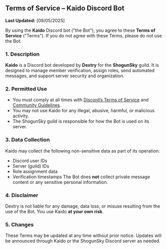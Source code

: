 
## **Terms of Service – Kaido Discord Bot**

**Last Updated:** \[09/05/2025]

By using the **Kaido** Discord bot ("the Bot"), you agree to these **Terms of Service** ("Terms"). If you do not agree with these Terms, please do not use the Bot.

### 1. Description

**Kaido** is a Discord bot developed by **Dextry** for the **ShogunSky** guild. It is designed to manage member verification, assign roles, send automated messages, and support server security and organization.

### 2. Permitted Use

* You must comply at all times with [Discord’s Terms of Service](https://discord.com/terms) and [Community Guidelines](https://discord.com/guidelines).
* You may not use Kaido for any illegal, abusive, harmful, or malicious activity.
* The ShogunSky guild is responsible for how the Bot is used on its server.

### 3. Data Collection

Kaido may collect the following non-sensitive data as part of its operation:

* Discord user IDs
* Server (guild) IDs
* Role assignment data
* Verification timestamps
  The Bot does **not** collect private message content or any sensitive personal information.

### 4. Disclaimer

Dextry is not liable for any damage, data loss, or misuse resulting from the use of the Bot. You use Kaido **at your own risk**.

### 5. Changes

These Terms may be updated at any time without prior notice. Updates will be announced through Kaido or the ShogunSky Discord server as needed.


